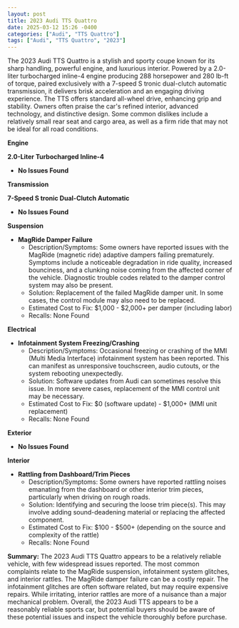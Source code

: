 ```yaml
---
layout: post
title: 2023 Audi TTS Quattro
date: 2025-03-12 15:26 -0400
categories: ["Audi", "TTS Quattro"]
tags: ["Audi", "TTS Quattro", "2023"]
---
```

The 2023 Audi TTS Quattro is a stylish and sporty coupe known for its sharp handling, powerful engine, and luxurious interior. Powered by a 2.0-liter turbocharged inline-4 engine producing 288 horsepower and 280 lb-ft of torque, paired exclusively with a 7-speed S tronic dual-clutch automatic transmission, it delivers brisk acceleration and an engaging driving experience. The TTS offers standard all-wheel drive, enhancing grip and stability. Owners often praise the car's refined interior, advanced technology, and distinctive design. Some common dislikes include a relatively small rear seat and cargo area, as well as a firm ride that may not be ideal for all road conditions.

**Engine**

**2.0-Liter Turbocharged Inline-4**
*   **No Issues Found**

**Transmission**

**7-Speed S tronic Dual-Clutch Automatic**
*   **No Issues Found**

**Suspension**
*   **MagRide Damper Failure**
    *   Description/Symptoms: Some owners have reported issues with the MagRide (magnetic ride) adaptive dampers failing prematurely. Symptoms include a noticeable degradation in ride quality, increased bounciness, and a clunking noise coming from the affected corner of the vehicle. Diagnostic trouble codes related to the damper control system may also be present.
    *   Solution: Replacement of the failed MagRide damper unit. In some cases, the control module may also need to be replaced.
    *   Estimated Cost to Fix: $1,000 - $2,000+ per damper (including labor)
    *   Recalls: None Found

**Electrical**
*   **Infotainment System Freezing/Crashing**
    *   Description/Symptoms: Occasional freezing or crashing of the MMI (Multi Media Interface) infotainment system has been reported. This can manifest as unresponsive touchscreen, audio cutouts, or the system rebooting unexpectedly.
    *   Solution: Software updates from Audi can sometimes resolve this issue. In more severe cases, replacement of the MMI control unit may be necessary.
    *   Estimated Cost to Fix: $0 (software update) - $1,000+ (MMI unit replacement)
    *   Recalls: None Found

**Exterior**
*   **No Issues Found**

**Interior**
*   **Rattling from Dashboard/Trim Pieces**
    *   Description/Symptoms: Some owners have reported rattling noises emanating from the dashboard or other interior trim pieces, particularly when driving on rough roads.
    *   Solution: Identifying and securing the loose trim piece(s). This may involve adding sound-deadening material or replacing the affected component.
    *   Estimated Cost to Fix: $100 - $500+ (depending on the source and complexity of the rattle)
    *   Recalls: None Found

**Summary:**
The 2023 Audi TTS Quattro appears to be a relatively reliable vehicle, with few widespread issues reported. The most common complaints relate to the MagRide suspension, infotainment system glitches, and interior rattles. The MagRide damper failure can be a costly repair. The infotainment glitches are often software related, but may require expensive repairs. While irritating, interior rattles are more of a nuisance than a major mechanical problem. Overall, the 2023 Audi TTS appears to be a reasonably reliable sports car, but potential buyers should be aware of these potential issues and inspect the vehicle thoroughly before purchase.

